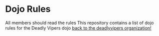 Dojo Rules
==========
All members should read the rules
This repository contains a list of dojo rules for the Deadly Vipers dojo
[ back to the deadlyvipers organization!](https://github.com/deadlyviper)

